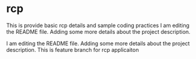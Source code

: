 rcp
===

This is provide basic rcp details and sample coding practices
I am editing the README file. Adding some more details about the project description.

I am editing the README file. Adding some more details about the project description.
This is feature branch for rcp applicaiton
